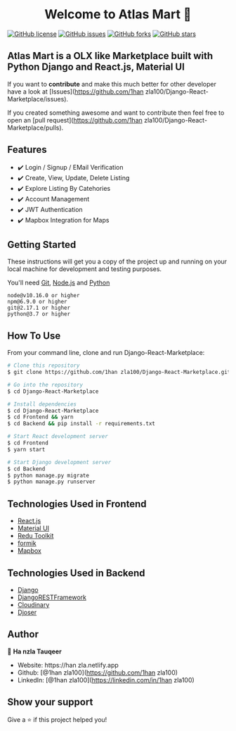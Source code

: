 <h1 align="center">Welcome to Atlas Mart 👋</h1>
<a href="https://github.com/1han zla100/Django-React-Marketplace/blob/master/License.txt"><img alt="GitHub license" src="https://img.shields.io/github/license/1han zla100/Django-React-Marketplace"></a>
<a href="https://github.com/1han zla100/Django-React-Marketplace/issues"><img alt="GitHub issues" src="https://img.shields.io/github/issues/1han zla100/Django-React-Marketplace"></a>
<a href="https://github.com/1hanz la100/Django-React-Marketplace/network"><img alt="GitHub forks" src="https://img.shields.io/github/forks/1ha nzla100/Django-React-Marketplace"></a> <a href="https://github.com/1han zla100/Django-React-Marketplace/stargazers"><img alt="GitHub stars" src="https://img.shields.io/github/stars/1han zla100/Django-React-Marketplace"></a>

## Atlas Mart is a OLX like Marketplace built with Python Django and React.js, Material UI

If you want to **contribute** and make this much better for other developer have a look at [Issues](https://github.com/1han zla100/Django-React-Marketplace/issues).

If you created something awesome and want to contribute then feel free to open an [pull request](https://github.com/1han zla100/Django-React-Marketplace/pulls).


## Features

- ✔️ Login / Signup / EMail Verification
- ✔️ Create, View, Update, Delete Listing
- ✔️ Explore Listing By Catehories
- ✔️ Account Management
- ✔️ JWT Authentication
- ✔️ Mapbox Integration for Maps

## Getting Started

These instructions will get you a copy of the project up and running on your local machine for development and testing purposes.

You'll need [Git](https://git-scm.com), [Node.js](https://nodejs.org/en/download/) and [Python](https://www.python.org/downloads/) 
<br>

```
node@v10.16.0 or higher
npm@6.9.0 or higher
git@2.17.1 or higher
python@3.7 or higher
```

## How To Use

From your command line, clone and run Django-React-Marketplace:

```bash
# Clone this repository
$ git clone https://github.com/1han zla100/Django-React-Marketplace.git

# Go into the repository
$ cd Django-React-Marketplace

# Install dependencies
$ cd Django-React-Marketplace
$ cd Frontend && yarn
$ cd Backend && pip install -r requirements.txt

# Start React development server
$ cd Frontend
$ yarn start

# Start Django development server
$ cd Backend 
$ python manage.py migrate
$ python manage.py runserver

```
## Technologies Used in Frontend

-   [React.js](https://reactjs.org/)
-   [Material UI](https://mui.com/)
-   [Redu Toolkit](https://redux-toolkit.js.org/)
-   [formik](https://formik.org/)
-   [Mapbox](https://www.mapbox.com/)

## Technologies Used in Backend
-   [Django](https://www.djangoproject.com/)
-   [DjangoRESTFramework](https://www.django-rest-framework.org/)
-   [Cloudinary](https://cloudinary.com/)
-   [Djoser](https://djoser.readthedocs.io/)

## Author

👤 **Ha nzla Tauqeer**

-   Website: https://han zla.netlify.app
-   Github: [@1han zla100](https://github.com/1han zla100)
-   LinkedIn: [@1han zla100](https://linkedin.com/in/1han zla100)

## Show your support

Give a ⭐️ if this project helped you!
